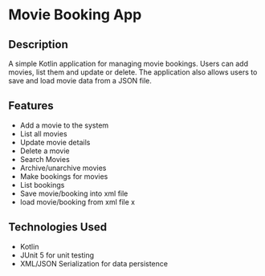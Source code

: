 # Movie Booking App 

## Description
A simple Kotlin application for managing movie bookings. Users can add movies, list them and update or delete. The application also allows users to save and load movie data from a JSON file.

## Features

- Add a movie to the system
- List all movies 
- Update movie details
- Delete a movie
- Search Movies
- Archive/unarchive movies
- Make bookings for movies
- List bookings
- Save movie/booking into xml file
- load movie/booking from xml file  x

## Technologies Used

- Kotlin
- JUnit 5 for unit testing
- XML/JSON Serialization for data persistence

